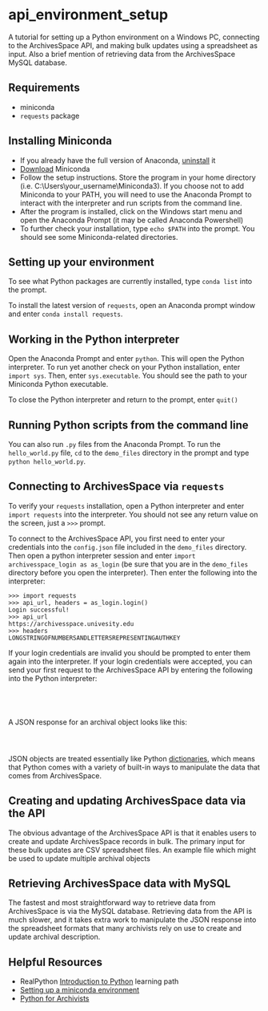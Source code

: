 # api_environment_setup

A tutorial for setting up a Python environment on a Windows PC, connecting to the ArchivesSpace API, and making bulk updates using a spreadsheet as input. Also a brief mention of retrieving data from the ArchivesSpace MySQL database.

## Requirements

* miniconda
* `requests` package
<!-- * `aspace_tools` package -->

## Installing Miniconda

* If you already have the full version of Anaconda, [uninstall](https://docs.anaconda.com/anaconda/install/uninstall/) it
* [Download](https://docs.conda.io/en/latest/miniconda.html) Miniconda
* Follow the setup instructions. Store the program in your home directory (i.e. C:\Users\your_username\Miniconda3). If you choose not to add Miniconda to your PATH, you will need to use the Anaconda Prompt to interact with the interpreter and run scripts from the command line.
* After the program is installed, click on the Windows start menu and open the Anaconda Prompt (it may be called Anaconda Powershell)
* To further check your installation, type `echo $PATH` into the prompt. You should see some Miniconda-related directories.

## Setting up your environment

To see what Python packages are currently installed, type `conda list` into the prompt.

To install the latest version of `requests`, open an Anaconda prompt window and enter `conda install requests`.
<!-- To install the `aspace_tools` package enter `git clone https://github.com/yalemssa/aspace_tools`. Then navigate to the top-level package directory and enter `pip install .` -->

## Working in the Python interpreter

Open the Anaconda Prompt and enter `python`. This will open the Python interpreter. To run yet another check on your Python installation, enter `import sys`. Then, enter `sys.executable`. You should see the path to your Miniconda Python executable.

To close the Python interpreter and return to the prompt, enter `quit()`

## Running Python scripts from the command line

You can also run `.py` files from the Anaconda Prompt. To run the `hello_world.py` file, `cd` to the `demo_files` directory in the prompt and type `python hello_world.py`.

## Connecting to ArchivesSpace via `requests`

To verify your `requests` installation, open a Python interpreter and enter `import requests` into the interpreter. You should not see any return value on the screen, just a `>>>` prompt. <!-- Follow the same steps to verify `aspace_tools`. -->

To connect to the ArchivesSpace API, you first need to enter your credentials into the `config.json` file included in the `demo_files` directory. Then open a python interpreter session and enter `import archivesspace_login as as_login` (be sure that you are in the `demo_files` directory before you open the interpreter). Then enter the following into the interpreter:

```
>>> import requests
>>> api_url, headers = as_login.login()
Login successful!
>>> api_url
https://archivesspace.univesity.edu
>>> headers
LONGSTRINGOFNUMBERSANDLETTERSREPRESENTINGAUTHKEY
```

If your login credentials are invalid you should be prompted to enter them again into the interpreter. If your login credentials were accepted, you can send your first request to the ArchivesSpace API by entering the following into the Python interpreter:

```




```

A JSON response for an archival object looks like this:

```



```

JSON objects are treated essentially like Python [dictionaries](https://realpython.com/python-dicts/), which means that Python comes with a variety of built-in ways to manipulate the data that comes from ArchivesSpace.

## Creating and updating ArchivesSpace data via the API

The obvious advantage of the ArchivesSpace API is that it enables users to create and update ArchivesSpace records in bulk. The primary input for these bulk updates are CSV spreadsheet files. An example file which might be used to update multiple archival objects  

## Retrieving ArchivesSpace data with MySQL

The fastest and most straightforward way to retrieve data from ArchivesSpace is via the MySQL database. Retrieving data from the API is much slower, and it takes extra work to manipulate the JSON response into the spreadsheet formats that many archivists rely on use to create and update archival description.
<!-- ## Using the `aspace_tools` package to perform CRUD actions against the API and database

 -->

## Helpful Resources

* RealPython [Introduction to Python](https://realpython.com/learning-paths/python3-introduction/) learning path
* [Setting up a miniconda environment](https://medium.com/dunder-data/anaconda-is-bloated-set-up-a-lean-robust-data-science-environment-with-miniconda-and-conda-forge-b48e1ac11646)
* [Python for Archivists](https://practicaltechnologyforarchives.org/issue7_wiedeman/)